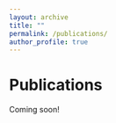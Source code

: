```yaml
---
layout: archive
title: ""
permalink: /publications/
author_profile: true
---
```


Publications
======
Coming soon!
